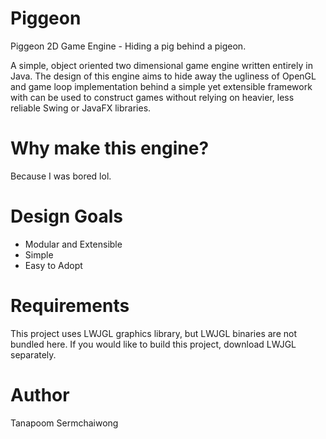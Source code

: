 # Piggeon
Piggeon 2D Game Engine - Hiding a pig behind a pigeon.

A simple, object oriented two dimensional game engine written entirely in Java. The design of this engine aims 
to hide away the ugliness of OpenGL and game loop implementation behind a simple yet extensible framework 
with can be used to construct games without relying on heavier, less reliable Swing or JavaFX libraries.

# Why make this engine?
Because I was bored lol.

# Design Goals
- Modular and Extensible
- Simple
- Easy to Adopt

# Requirements
This project uses LWJGL graphics library, but LWJGL binaries are not bundled here. If you would like to build this project, download LWJGL separately.

# Author
Tanapoom Sermchaiwong
